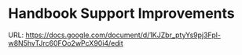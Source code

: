 # Handbook Support Improvements

URL: https://docs.google.com/document/d/1KJZbr_ptyYs9pj3Fpl-w8N5hvTJrc60FOo2wPcX90i4/edit
